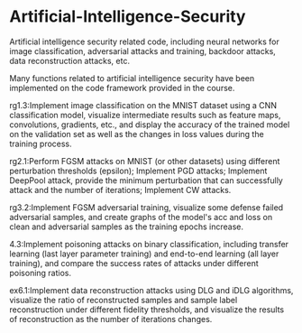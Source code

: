 # Artificial-Intelligence-Security
Artificial intelligence security related code, including neural networks for image classification, adversarial attacks and training, backdoor attacks, data reconstruction attacks, etc.

Many functions related to artificial intelligence security have been implemented on the code framework provided in the course.

rg1.3:Implement image classification on the MNIST dataset using a CNN classification model, visualize intermediate results such as feature maps, convolutions, gradients, etc., and display the accuracy of the trained model on the validation set as well as the changes in loss values during the training process.

rg2.1:Perform FGSM attacks on MNIST (or other datasets) using different perturbation thresholds (epsilon); Implement PGD attacks; Implement DeepPool attack, provide the minimum perturbation that can successfully attack and the number of iterations; Implement CW attacks.

rg3.2:Implement FGSM adversarial training, visualize some defense failed adversarial samples, and create graphs of the model's acc and loss on clean and adversarial samples as the training epochs increase.

4.3:Implement poisoning attacks on binary classification, including transfer learning (last layer parameter training) and end-to-end learning (all layer training), and compare the success rates of attacks under different poisoning ratios.

ex6.1:Implement data reconstruction attacks using DLG and iDLG algorithms, visualize the ratio of reconstructed samples and sample label reconstruction under different fidelity thresholds, and visualize the results of reconstruction as the number of iterations changes.
